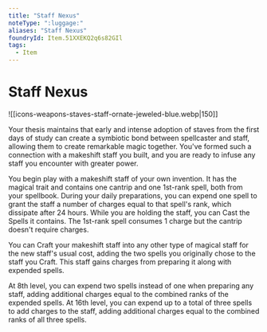 ```yaml
---
title: "Staff Nexus"
noteType: ":luggage:"
aliases: "Staff Nexus"
foundryId: Item.51XXEKQ2q6s82GIl
tags:
  - Item
---
```


# Staff Nexus
![[icons-weapons-staves-staff-ornate-jeweled-blue.webp|150]]

Your thesis maintains that early and intense adoption of staves from the first days of study can create a symbiotic bond between spellcaster and staff, allowing them to create remarkable magic together. You've formed such a connection with a makeshift staff you built, and you are ready to infuse any staff you encounter with greater power.

You begin play with a makeshift staff of your own invention. It has the magical trait and contains one cantrip and one 1st-rank spell, both from your spellbook. During your daily preparations, you can expend one spell to grant the staff a number of charges equal to that spell's rank, which dissipate after 24 hours. While you are holding the staff, you can Cast the Spells it contains. The 1st-rank spell consumes 1 charge but the cantrip doesn't require charges.

You can Craft your makeshift staff into any other type of magical staff for the new staff's usual cost, adding the two spells you originally chose to the staff you Craft. This staff gains charges from preparing it along with expended spells.

At 8th level, you can expend two spells instead of one when preparing any staff, adding additional charges equal to the combined ranks of the expended spells. At 16th level, you can expend up to a total of three spells to add charges to the staff, adding additional charges equal to the combined ranks of all three spells.
